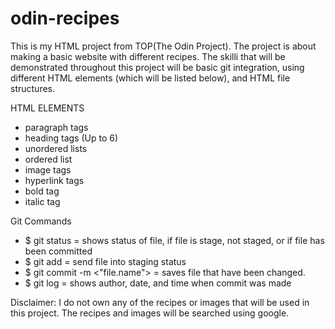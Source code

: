 # odin-recipes

This is my HTML project from TOP(The Odin Project). The project is about
making a basic website with different recipes. The skilli that will be demonstrated throughout this project will be basic git integration, using different HTML elements (which will be listed below), and HTML file structures.

HTML ELEMENTS
    <ul>
        <li>paragraph tags</li>
        <li>heading tags (Up to 6)</li>
        <li>unordered lists</li>
        <li>ordered list</li>
        <li>image tags</li>
        <li>hyperlink tags</li>
        <li>bold tag</li>
        <li>italic tag</li>
    </ul>
Git Commands
<ul>
    <li>$ git status = shows status of file, if file is stage, not staged, or if   
                file has been committed</li>
    <li>$ git add <file.name> = send file into staging status</li>
    <li>$ git commit -m <"file.name"> = saves file that have been changed.</li>
    <li>$ git log = shows author, date, and time when commit was made</li>
</ul>
<p></p>
Disclaimer: I do not own any of the recipes or images that will be used in this project. The recipes and images will be searched using google.